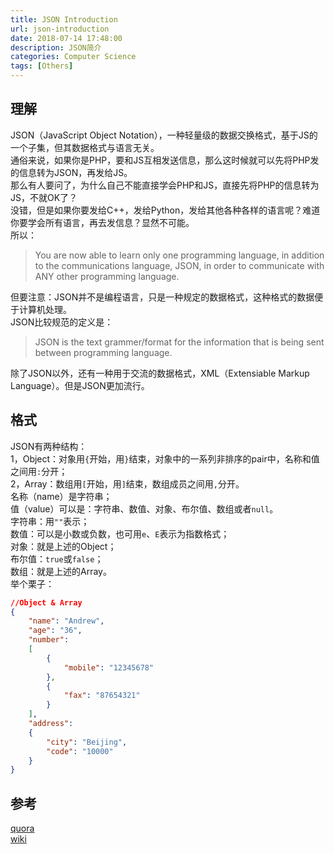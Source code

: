 ```yaml
---
title: JSON Introduction
url: json-introduction
date: 2018-07-14 17:48:00
description: JSON简介
categories: Computer Science
tags: [Others]
---
```


## 理解
JSON（JavaScript Object Notation），一种轻量级的数据交换格式，基于JS的一个子集，但其数据格式与语言无关。  
通俗来说，如果你是PHP，要和JS互相发送信息，那么这时候就可以先将PHP发的信息转为JSON，再发给JS。  
那么有人要问了，为什么自己不能直接学会PHP和JS，直接先将PHP的信息转为JS，不就OK了？  
没错，但是如果你要发给C++，发给Python，发给其他各种各样的语言呢？难道你要学会所有语言，再去发信息？显然不可能。  
所以：
> You are now able to learn only one programming language, in addition to the communications language, JSON, in order to communicate with ANY other programming language.

但要注意：JSON并不是编程语言，只是一种规定的数据格式，这种格式的数据便于计算机处理。  
JSON比较规范的定义是：
> JSON is the text grammer/format for the information that is being sent between programming language.

除了JSON以外，还有一种用于交流的数据格式，XML（Extensiable Markup Language）。但是JSON更加流行。

## 格式
JSON有两种结构：  
1，Object：对象用`{`开始，用`}`结束，对象中的一系列非排序的pair中，名称和值之间用`:`分开；  
2，Array：数组用`[`开始，用`]`结束，数组成员之间用`,`分开。  
名称（name）是字符串；  
值（value）可以是：字符串、数值、对象、布尔值、数组或者`null`。  
字符串：用`""`表示；  
数值：可以是小数或负数，也可用`e`、`E`表示为指数格式；  
对象：就是上述的Object；  
布尔值：`true`或`false`；  
数组：就是上述的Array。  
举个栗子：
```json
//Object & Array
{
    "name": "Andrew",
    "age": "36",
    "number":
    [
        {
            "mobile": "12345678"
        },
        {
            "fax": "87654321"
        }
    ],
    "address":
    {
        "city": "Beijing",
        "code": "10000"
    }
}
```

## 参考
[quora](https://www.quora.com/What-is-JSON-2/answers/50464172?share=8534699f&amp;srid=5OZ0m)  
[wiki](https://zh.wikipedia.org/wiki/JSON)
